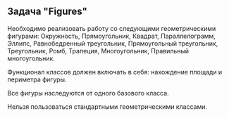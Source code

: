 ## Задача "Figures"
Необходимо реализовать работу со следующими геометрическими фигурами:
Окружность, Прямоугольник, Квадрат, Параллелограмм, Эллипс, Равнобедренный треугольник,
Прямоугольный треугольник, Треугольник, Ромб, Трапеция, Многоугольник, Правильный многоугольник.

Функционал классов должен включать в себя: нахождение площади и периметра фигуры.

Все фигуры наследуются от одного базового класса.

Нельзя пользоваться стандартными геометрическими классами.